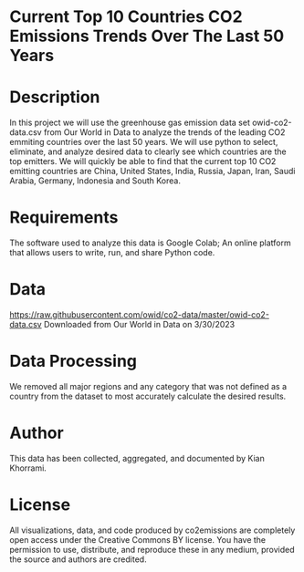 # Current Top 10 Countries CO2 Emissions Trends Over The Last 50 Years
# Description
In this project we will use the greenhouse gas emission data set owid-co2-data.csv from Our World in Data to analyze the trends of the leading CO2 emmiting countries over the last 50 years. We will use python to select, eliminate, and analyze desired data to clearly see which countries are the top emitters. We will quickly be able to find that the current top 10 CO2 emitting countries are China, United States, India, Russia, Japan, Iran, Saudi Arabia, Germany, Indonesia and South Korea.
# Requirements
The software used to analyze this data is Google Colab; An online platform that allows users to write, run, and share Python code.
# Data
https://raw.githubusercontent.com/owid/co2-data/master/owid-co2-data.csv
Downloaded from Our World in Data on 3/30/2023
# Data Processing
We removed all major regions and any category that was not defined as a country from the dataset to most accurately calculate the desired results. 
# Author
This data has been collected, aggregated, and documented by Kian Khorrami.
# License
All visualizations, data, and code produced by co2emissions are completely open access under the Creative Commons BY license. You have the permission to use, distribute, and reproduce these in any medium, provided the source and authors are credited.
